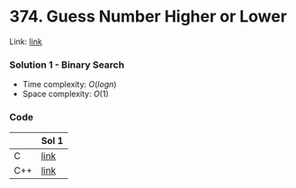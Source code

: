 # 374. Guess Number Higher or Lower
Link: [link](https://leetcode.com/problems/guess-number-higher-or-lower/)

### Solution 1 - Binary Search
* Time complexity: $O(log n)$
* Space complexity: $O(1)$

### Code
||Sol 1|
|-|-|
|C|[link](./sol_1/main.c)|
|C++|[link](./sol_1/main.cpp)|